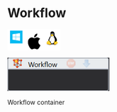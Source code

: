 # Workflow

![](<../../../.gitbook/assets/image (24).png>)

![](<../../../.gitbook/assets/image (317).png>)

Workflow container

